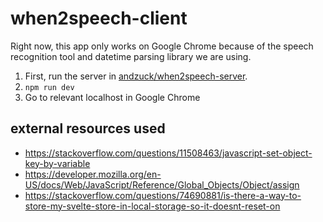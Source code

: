 # when2speech-client

Right now, this app only works on Google Chrome because of the speech recognition tool and datetime parsing library we are using.

1. First, run the server in [andzuck/when2speech-server](https://github.com/andzuck/when2speech-server).
2. `npm run dev`
3. Go to relevant localhost in Google Chrome

## external resources used  
- https://stackoverflow.com/questions/11508463/javascript-set-object-key-by-variable  
- https://developer.mozilla.org/en-US/docs/Web/JavaScript/Reference/Global_Objects/Object/assign  
- https://stackoverflow.com/questions/74690881/is-there-a-way-to-store-my-svelte-store-in-local-storage-so-it-doesnt-reset-on  